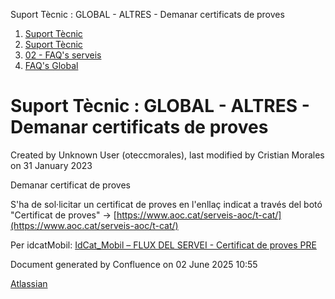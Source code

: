 Suport Tècnic : GLOBAL - ALTRES - Demanar certificats de proves  

1.  [Suport Tècnic](index.md)
2.  [Suport Tècnic](13893782.md)
3.  [02 - FAQ's serveis](26313393.md)
4.  [FAQ's Global](28705585.md)

Suport Tècnic : GLOBAL - ALTRES - Demanar certificats de proves
===============================================================

Created by Unknown User (oteccmorales), last modified by Cristian Morales on 31 January 2023

Demanar certificat de proves

S'ha de sol·licitar un certificat de proves en l'enllaç indicat a través del botó "Certificat de proves" -> [https://www.aoc.cat/serveis-aoc/t-cat/](https://www.aoc.cat/serveis-aoc/t-cat/)

  

Per idcatMobil: [IdCat\_Mobil – FLUX DEL SERVEI - Certificat de proves PRE](81855524.md)

  

Document generated by Confluence on 02 June 2025 10:55

[Atlassian](http://www.atlassian.com/)
